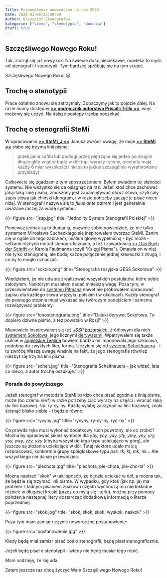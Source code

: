 ```yaml
---
Title: Przemyślenia noworoczne na rok 2023
Date: 2023-01-06T23:59:59
Author: Krzysztof Stenografow
kategorie: ["stemi", "stenotypia", "dumania"]
draft: true
---
```



## Szczęśliwego Nowego Roku!

Tak, zaczął się już nowy rok. Na świecie dość nieciekawie, odwleka to myśli od
stenografii i stenotypii. Tym bardziej spróbuję się na tym skupić.

Szczęśliwego Nowego Roku! 😃


## Trochę o stenotypii

Prace ostatnio znowu się zatrzymały. Zobaczymy jak to pójdzie dalej. Na razie mamy dostępny [**>> podręcznik autorstwa Priscilli Trillo <<**](https://github.com/Plover-Trillo/WestSlavicStenography/releases), więc możemy się uczyć. Na dalsze postępy trzeba poczekać.


## Trochę o stenografii SteMi


W opracowaniu [**>> SteMi_J <<**](blog/2022-11-20-stenografia_stemi_j/) 
Janusz zwrócił uwagę, że moje [**>> SteMi <<**](blog/2013-02-28_kurs-stemi-lekcja-01/) 
słabo się trzyma linii pisma:

> przebijanie sufitu lub podłogi przez piętrzące się jeden po drugim długie 
> glify w górę bądź w dół (np. wyrazy rycyny, piechota mają każdy 6 miar wysokości 
> i nie są to jakieś szczególnie wyrafinowane przykłady)

Całkowicie się zgadzam z tym spostrzeżeniem. Byłem świadom tej słabości systemu. 
Nie wszystko się da osiągnąć na raz.
Jeżeli ktoś chce zachować jaką-taką 
linię pisma, zmuszony jest zapamiętywać *obraz słowa*, czyli cały zapis słowa 
jak chiński ideogram, i w razie potrzeby zacząć je pisać nieco niżej. 
W stenografii nazywa się to *filius ante patrem* i jest generalnie uważane 
raczej za wadę systemu.

{{< figure src="jssp.jpg" title="Jednolity System Stenografii Polskiej" >}}

Ponieważ jednak są to dumania, pozwolę sobie powiedzieć, że nie tylko 
systemem Mirosława Sucheckiego się inspirowałem tworząc SteMi. Zanim się w ogóle 
do tego zabrałem, miałem głowę wypełnioną - być może - setkami różnych metod 
stenograficznych, a też i zawartością 
[>> Das Buch der Schrift <<](https://archive.org/details/dasbuchderschri01faulgoog/page/n4/mode/2up) 
Karola Faulmanna (czyli "Księgi Pisma"). Omawia on w niej nie tylko stenografię, 
ale bodaj każde połączenie jednej kreseczki z drugą, i co by to mogło oznaczać.

{{< figure src="sokolo.png" title="Stenografia rosyjska GESS Sokołowa"  >}}

Wiedziałem, że nie uda się zrealizować wszystkich postulatów, które sobie założyłem. 
Niektórym musiałem nadać mniejszą wagę. Poza tym, w przeciwieństwie do 
[systemu Pitmana](../../historia_powszechna/rewolucje/#pitmania) nawet nie próbowałem 
opracować zapisu dla każdego słowa w języku polskim i w okolicach. 
Każdy stenograf do pewnego stopnia musi wykazać się twórczym podejściem 
i samemu rozwiązywać problemy.

{{< figure src="fonostenografia.png" title="Daleki derywat Sokołowa. To dopiero dziwne pismo, a też powstało w Rosji" >}}

Mianowicie inspirowałem się też [*JSSP Łazarskich*](https://pl.wikipedia.org/wiki/Stenografia#Jednolity_System_Stenografii_Polskiej), źródłowym dla nich [systemem Sokołowa](https://archive.org/details/B-001-026-563-ALL), jego licznymi [derywatami](https://djvu.online/file/RUEqjKqJamaLu). Wpatrywałem się także usilnie w [angielskie Teeline](https://pl.wikipedia.org/wiki/Teeline_shorthand) bowiem bardzo mi imponowała jego szkicowa, podobna do zwykłych liter, forma. Uczyłem się od [systemu Scheithauera](https://web.archive.org/web/20110428175443/http://www.lot49.de/daten/scheithauer-de.pdf) - i tu zwrócę Waszą uwagę właśnie na fakt, że jego stenografia również niezbyt się trzyma linii pisma.

{{< figure src="scheit.jpg" title="Stenografia Scheithauera - jak widać, lata co nieco, a autor trochę oszukuje." >}}

### Porada do powyższego

Jeżeli stenograf w metodzie SteMi bardzo chce pisać zgodnie z linią pisma, może (bo czemu nie?) w razie potrzeby ciąć wyrazy na części i wracać ręką do linii bazowej. Np. ry-cy-ny. Każdą sylabę zaczynać na linii bazowej, znaki ścisnąć blisko siebie - i będzie równo. 

{{< figure src="rycyny.jpg" title="rycyny, ry-cy-ny, ryc-ny" >}}

Co prawda ręka musi wykonać dodatkowy ruch powrotny, ale co zrobić? Można by opracować jakieś symbole dla *yby, ycy, ydy, yły, ymy, yny, yry, ysy, ywy, yzy, yży* (chyba wszystkie tego typu uciekające w górę), ale jeszcze są złożenia uciekające w dół. Tutaj niektóre udało mi się rozpracować, konkretnie grupy spółgłoskowe typu *psk, tk, kt, mk, nk...* Ale wszystkiego nie da się przewidzieć.

{{< figure src="piechota.jpg" title="piechota, pie-chota, pie-cho-ta" >}}


Można napisać "skok" w taki sposób, że będzie uciekać w dół, a można tak, że będzie się trzymać linii pisma. W wypadku, gdy ktoś (jak np. ja) ma problem z ładnym pisaniem znaków i często wychodzą mu niedokładne różnice w długości kreski (przez co mylą się literki), można przy pomocy położenia następnej litery dostarczać dodatkową informację o literze poprzedniej.

{{< figure src="skok.jpg" title="skok, skok, skok, wyskok, naskok" >}}


Poza tym mam zamiar uczynić noworoczne postanowienie:

{{< figure src="postanowienie.jpg" >}}

Kiedy będę miał zamiar pisać coś o stenografii, będę pisał stenograficznie.

Jeżeli będę pisał o stenotypii - wtedy nie będę musiał tego robić.

Mam nadzieję, że się uda.

Zatem jeszcze raz chcę życzyć Wam Szczęśliwego Nowego Roku!






